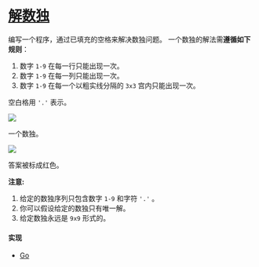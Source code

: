 # [解数独](https://leetcode-cn.com/problems/sudoku-solver/description/)

编写一个程序，通过已填充的空格来解决数独问题。
一个数独的解法需**遵循如下规则**：
1. 数字 `1-9` 在每一行只能出现一次。
2. 数字 `1-9` 在每一列只能出现一次。
3. 数字 `1-9` 在每一个以粗实线分隔的 `3x3` 宫内只能出现一次。

空白格用 `'.'` 表示。

![](http://upload.wikimedia.org/wikipedia/commons/thumb/f/ff/Sudoku-by-L2G-20050714.svg/250px-Sudoku-by-L2G-20050714.svg.png)

一个数独。

![](http://upload.wikimedia.org/wikipedia/commons/thumb/3/31/Sudoku-by-L2G-20050714_solution.svg/250px-Sudoku-by-L2G-20050714_solution.svg.png)

答案被标成红色。

**注意:**
1. 给定的数独序列只包含数字 `1-9` 和字符 `'.'` 。
2. 你可以假设给定的数独只有唯一解。
3. 给定数独永远是 `9x9` 形式的。

#### 实现
- [Go](https://github.com/pojozhang/playground/blob/master/solutions/go/src/playground/algorithm/sudoku_solver.go)
